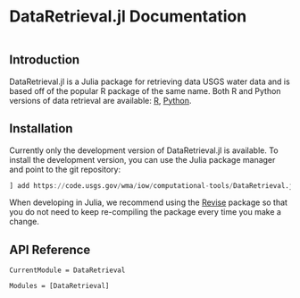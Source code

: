 # DataRetrieval.jl Documentation

```@contents
```

## Introduction
DataRetrieval.jl is a Julia package for retrieving data USGS water data and is
based off of the popular R package of the same name. Both R and Python
versions of data retrieval are available:
[R](https://github.com/DOI-USGS/dataRetrieval),
[Python](https://github.com/USGS-python/dataretrieval).

## Installation

Currently only the development version of DataRetrieval.jl is available. To
install the development version, you can use the Julia package manager and
point to the git repository:

```julia
] add https://code.usgs.gov/wma/iow/computational-tools/DataRetrieval.jl.git
```

When developing in Julia, we recommend using the
[Revise](https://timholy.github.io/Revise.jl/stable/) package so that you do
not need to keep re-compiling the package every time you make a change.

## API Reference

```@meta
CurrentModule = DataRetrieval
```

```@autodocs
Modules = [DataRetrieval]
```